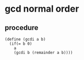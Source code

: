 # gcd normal order

## procedure

```
(define (gcdi a b)
  (if(= b 0)
    a
    (gcdi b (remainder a b))))
	
	
